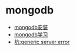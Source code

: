 # mongodb

- [mongodb安装](mongo.install.md)
- [mongodb学习](study/readme.md)
- [坑:generic server error](mongo.keng1.md)
